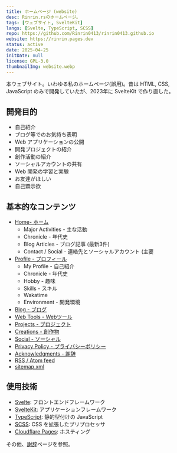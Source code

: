 ```yaml
---
title: ホームページ (website)
desc: Rinrin.rsのホームページ。
tags: [ウェブサイト, SvelteKit]
langs: [Svelte, TypeScript, SCSS]
repo: https://github.com/Rinrin0413/rinrin0413.github.io
website: https://rinrin.pages.dev
status: active
date: 2025-04-25
initDate: null
license: GPL-3.0
thumbnailImg: website.webp
---
```


本ウェブサイト。いわゆる私のホームページ(誤用)。昔は HTML, CSS, JavaScript のみで開発していたが、2023年に SvelteKit で作り直した。

## 	開発目的

- 自己紹介
- ブログ等でのお気持ち表明
- Web アプリケーションの公開
- 開発プロジェクトの紹介
- 創作活動の紹介
- ソーシャルアカウントの共有
- Web 開発の学習と実験
- お友達がほしい
- 自己顕示欲

## 基本的なコンテンツ

- [Home- ホーム](https://rinrin.pages.dev)
	- Major Activities - 主な活動
	- Chronicle - 年代史
	- Blog Articles - ブログ記事 (最新3件)
	- Contact / Social - 連絡先とソーシャルアカウント (主要
- [Profile - プロフィール](https://rinrin.pages.dev/profile)
	- My Profile - 自己紹介
	- Chronicle - 年代史
	- Hobby - 趣味
	- Skills - スキル
	- Wakatime
	- Environment - 開発環境
- [Blog - ブログ](https://rinrin.pages.dev/blog)
- [Web Tools - Webツール](https://rinrin.pages.dev/tools)
- [Projects - プロジェクト](https://rinrin.pages.dev/projects)
- [Creations - 創作物](https://rinrin.pages.dev/creations)
- [Social - ソーシャル](https://rinrin.pages.dev/social)
- [Privacy Policy - プライバシーポリシー](https://rinrin.pages.dev/privacy)
- [Acknowledgments - 謝辞](https://rinrin.pages.dev/acknowledgments)
- [RSS / Atom feed](https://rinrin.pages.dev/feed)
- [sitemap.xml](https://rinrin.pages.dev/sitemap.xml)

## 使用技術

- [Svelte](https://svelte.dev): フロントエンドフレームワーク
- [SvelteKit](https://svelte.dev/docs/kit): アプリケーションフレームワーク
- [TypeScript](https://typescriptlang.org): 静的型付けの JavaScript
- [SCSS](https://sass-lang.com): CSS を拡張したプリプロセッサ
- [Cloudflare Pages](https://cloudflare.com/developer-platform/products/pages): ホスティング

その他、[謝辞](https://rinrin.pages.dev/acknowledgments)ページを参照。
